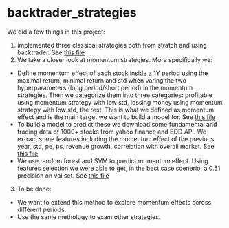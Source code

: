 # backtrader_strategies
<!-- In this project we use [backtrader](https://www.backtrader.com/), a open platform that is suitable for designing and testing trading strategies.  

We implemented three strategies: momentum with simple moving average, dual thrust, rebalacing strategy. 

Momentum with simple moving average is a strategy that uses two different moving averages to create buy/sell signals. e.g., we buy when 50-days moving average cross 200 days moving average from below. 

Rebalacing strategy is a strategy that usually used to manage a large porfolio. e.g. at the begining of every month we rebalance the porpotions of stocks/bonds to be 5:5. 

Dual thrust strategy is also a kind of momentum strategy. We use the daily high/low data of past several days to set buy/sell signal. For detail explanation, see this [nice explaination](https://medium.com/@FMZ_Quant/dual-thrust-trading-strategy-2cc74101a626) posted by FMZ Quant.

We build these strategies, optimize them, and test again buy and hold method. We also compute some metrics including Sharpe ratio. Note that our purpose in this project is to get familiar with this platform other than finding a winning strategy.  -->
We did a few things in this project:

1. implemented three classical strategies both from stratch and using backtrader. See [this file](https://github.com/taosongst/backtrader_strategies/blob/main/strategies_backtrader.ipynb)
2. We take a closer look at momentum strategies. More specifically we:
- Define momentum effect of each stock inside a 1Y period using the maximal return, minimal return and std when varing the two hyperparameters (long period/short period) in the momentum strategies. Then we categorize them into three categories: profitable using momentum strategy with low std, lossing money using momentum strategy with low std, the rest. This is what we defined as momentum effect and is the main target we want to build a model for. See [this file](https://github.com/taosongst/backtrader_strategies/blob/main/momentumeEffects_multiprocessing.py)
- To build a model to predict these we download some fundamental and trading data of 1000+ stocks from yahoo finance and EOD API. We extract some features including the momentum effect of the previous year, std, pe, ps, revenue growth, correlation with overall market. See [this file](https://github.com/taosongst/backtrader_strategies/blob/main/EOD%20Data.ipynb)
- We use random forest and SVM to predict momentum effect. Using features selection we were able to get, in the best case scenerio, a 0.51 precision on val set. See [this file](https://github.com/taosongst/backtrader_strategies/blob/main/TreeModels.ipynb)
3. To be done:
- We want to extend this method to explore momentum effects across different periods.
- Use the same methology to exam other strategies. 



